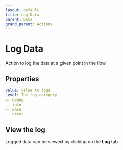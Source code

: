 ```yaml
---
layout: default
title: Log Data
parent: Data
grand_parent: Actions
---
```

# Log Data
Action to log the data at a given point in the flow.

## Properties
```yaml
Value: Value to loga
Level: The log category
—- debug
—- info
—- warn
—- error
```

## View the log
Logged data can be viewed by clicking on the **Log** tab

